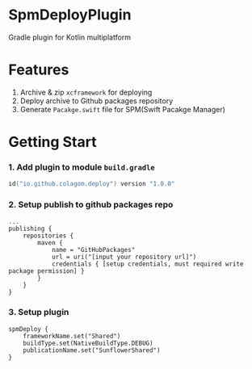 # SpmDeployPlugin

Gradle plugin for Kotlin multiplatform

# Features

1. Archive & zip `xcframework` for deploying
2. Deploy archive to Github packages repository
3. Generate `Pacakge.swift` file for SPM(Swift Pacakge Manager)

# Getting Start
### 1. Add plugin to module `build.gradle`
```kotlin
id("io.github.colagom.deploy") version "1.0.0"
```

### 2. Setup publish to github packages repo
```
...
publishing {
    repositories {
        maven {
            name = "GitHubPackages"
            url = uri("[input your repository url]")
            credentials { [setup credentials, must required write package permission] } 
        }
    }
}
```

### 3. Setup plugin
```
spmDeploy {
    frameworkName.set("Shared")
    buildType.set(NativeBuildType.DEBUG)
    publicationName.set("SunflowerShared")
}
```
